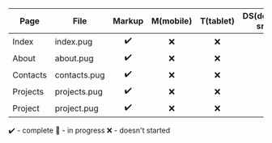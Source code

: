 | Page            | File             | Markup |  M(mobile)  |  T(tablet)  |  DS(desktop-small)  |
|-----------------|------------------|:------:|:---:|:---:|:----:|
| Index           | index.pug        |   ✔️  |  ❌ | ❌ |  ❌  |
| About           | about.pug        |   ✔️  |  ❌ | ❌ |  ❌  |
| Contacts        | contacts.pug     |   ✔️  |  ❌ | ❌ |  ❌  |
| Projects        | projects.pug     |   ✔️  |  ❌ | ❌ |  ❌  |
| Project         | project.pug      |   ✔️  |  ❌ | ❌ |  ❌  |


✔️ - complete
🚧 - in progress
❌ - doesn't started